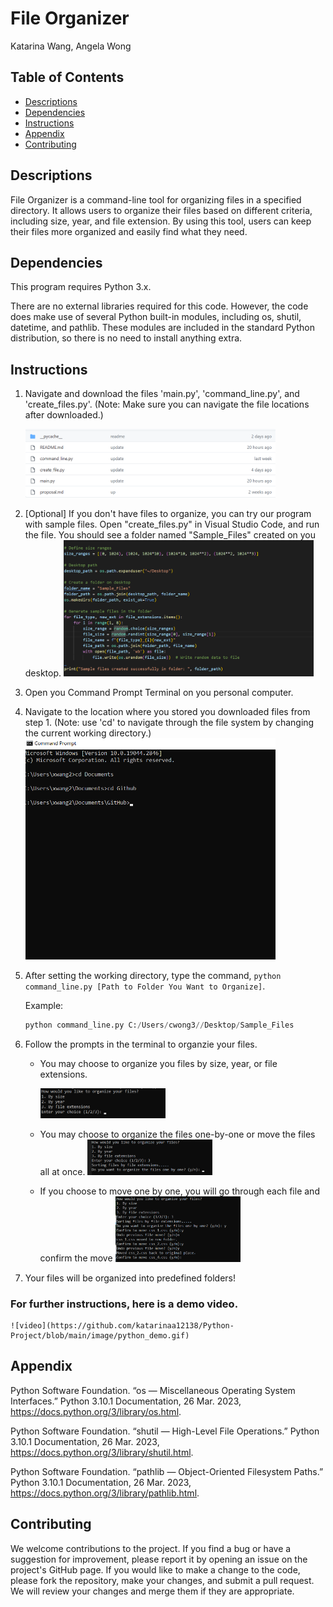 # File Organizer
Katarina Wang, Angela Wong

## Table of Contents
- [Descriptions](#descriptions)
- [Dependencies](#dependencies)
- [Instructions](#instructions)
- [Appendix](#appendix)
- [Contributing](#contributing)
 
## Descriptions
File Organizer is a command-line tool for organizing files in a specified directory. It allows users to organize their files based on different criteria, including size, year, and file extension. By using this tool, users can keep their files more organized and easily find what they need.

## Dependencies
This program requires Python 3.x.

There are no external libraries required for this code. However, the code does make use of several Python built-in modules, including os, shutil, datetime, and pathlib. These modules are included in the standard Python distribution, so there is no need to install anything extra.

## Instructions
1. Navigate and download the files 'main.py', 'command_line.py', and 'create_files.py'.
(Note: Make sure you can navigate the file locations after downloaded.)
    
    <img src="image\Step1.png" width="400"/>

2. [Optional] If you don't have files to organize, you can try our program with sample files. Open "create_files.py" in Visual Studio Code, and run the file. You should see a folder named "Sample_Files" created on you desktop. 
    <img src="image\Optional_Step2.png" width="400"/>

3. Open you Command Prompt Terminal on you personal computer.

4. Navigate to the location where you stored you downloaded files from step 1. 
(Note: use 'cd' to navigate through the file system by changing the current working directory.)
    <img src="image\step4.png" width="400"/>

5. After setting the working directory, type the command, `python command_line.py [Path to Folder You Want to Organize]`.
    
    Example: 
    ```Python
    python command_line.py C:/Users/cwong3//Desktop/Sample_Files
    ```

6. Follow the prompts in the terminal to organzie your files.
    - You may choose to organize you files by size, year, or file extensions.
        
        <img src="image\how_to_organize_step.png" width="200"/>

    - You may choose to organize the files one-by-one or move the files all at once. 
        <img src="image\one_by_one.png" width="200"/>

    - If you choose to move one by one, you will go through each file and confirm the move
        <img src="image\undoandconfirm.png" width="200"/>

7. Your files will be organized into predefined folders!

### For further instructions, here is a demo video.
    
    ![video](https://github.com/katarinaa12138/Python-Project/blob/main/image/python_demo.gif)

## Appendix
Python Software Foundation. “os — Miscellaneous Operating System Interfaces.” Python 3.10.1 Documentation, 26 Mar. 2023, https://docs.python.org/3/library/os.html.

Python Software Foundation. “shutil — High-Level File Operations.” Python 3.10.1 Documentation, 26 Mar. 2023, https://docs.python.org/3/library/shutil.html.

Python Software Foundation. “pathlib — Object-Oriented Filesystem Paths.” Python 3.10.1 Documentation, 26 Mar. 2023, https://docs.python.org/3/library/pathlib.html.

## Contributing
We welcome contributions to the project. If you find a bug or have a suggestion for improvement, please report it by opening an issue on the project's GitHub page. If you would like to make a change to the code, please fork the repository, make your changes, and submit a pull request. We will review your changes and merge them if they are appropriate.
 

